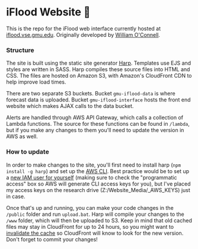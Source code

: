 # iFlood Website 🌊
This is the repo for the iFlood web interface currently hosted at [iflood.vse.gmu.edu](http://iflood.vse.gmu.edu). Originally developed by [William O'Connell](https://williamoconnell.me).

### Structure
The site is built using the static site generator [Harp](http://harpjs.com/). Templates use EJS and styles are written in SASS. Harp compiles these source files into HTML and CSS. The files are hosted on Amazon S3, with Amazon's CloudFront CDN to help improve load times.

There are two separate S3 buckets. Bucket `gmu-iflood-data` is where forecast data is uploaded. Bucket `gmu-iflood-interface` hosts the front end website which makes AJAX calls to the data bucket.

Alerts are handled through AWS API Gateway, which calls a collection of Lambda functions. The source for these functions can be found in `/lambda`, but if you make any changes to them you'll need to update the version in AWS as well.

### How to update
In order to make changes to the site, you'll first need to install harp (`npm install -g harp`) and set up the [AWS CLI](https://aws.amazon.com/cli/). Best practice would be to set up a [new IAM user for yourself](https://console.aws.amazon.com/iam/home#/users) (making sure to check the "programmatic access" box so AWS will generate CLI access keys for you), but I've placed my access keys on the research drive (Z:/Website_Media/_AWS_KEYS) just in case.
 
Once that's up and running, you can make your code changes in the `/public` folder and run `upload.bat`. Harp will compile your changes to the `/www` folder, which will then be uploaded to S3. Keep in mind that old cached files may stay in CloudFront for up to 24 hours, so you might want to [invalidate the cache](https://docs.aws.amazon.com/AmazonCloudFront/latest/DeveloperGuide/Invalidation.html) so CloudFront will know to look for the new version. Don't forget to commit your changes!